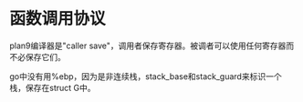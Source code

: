 # 函数调用协议

plan9编译器是"caller save"，调用者保存寄存器。被调者可以使用任何寄存器而不必保存它们。

go中没有用%ebp，因为是非连续栈，stack_base和stack_guard来标识一个栈，保存在struct G中。
